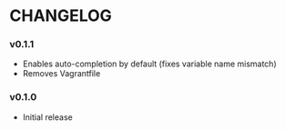 CHANGELOG
=========
### v0.1.1
- Enables auto-completion by default (fixes variable name mismatch)
- Removes Vagrantfile

### v0.1.0
- Initial release
